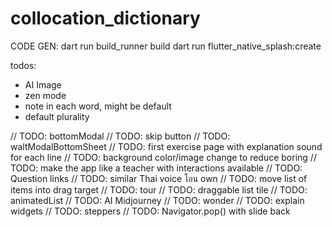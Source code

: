 # collocation_dictionary

CODE GEN:
dart run build_runner build
dart run flutter_native_splash:create

todos:
- AI Image
- zen mode
- note in each word, might be default
- default plurality

// TODO: bottomModal
// TODO: skip button
// TODO: waltModalBottomSheet
// TODO: first exercise page with explanation sound for each line
// TODO: background color/image change to reduce boring
// TODO: make the app like a teacher with interactions available
// TODO: Question links
// TODO: similar Thai voice โอน own
// TODO: move list of items into drag target
// TODO: tour
// TODO: draggable list tile
// TODO: animatedList
// TODO: AI Midjourney
// TODO: wonder
// TODO: explain widgets
// TODO: steppers
// TODO: Navigator.pop() with slide back 
